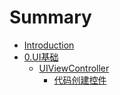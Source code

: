 # Summary

* [Introduction](README.md)
* [0.UI基础](chapter1.md)
   * [UIViewController](uiviewcontroller.md)
       * [代码创建控件](codeCtrl.md)

